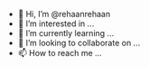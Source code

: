 - 👋 Hi, I’m @rehaanrehaan
- 👀 I’m interested in ...
- 🌱 I’m currently learning ...
- 💞️ I’m looking to collaborate on ...
- 📫 How to reach me ...

<!---
rehaanrehaan/rehaanrehaan is a ✨ special ✨ repository because its `README.md` (this file) appears on your GitHub profile.
You can click the Preview link to take a look at your changes.
--->
